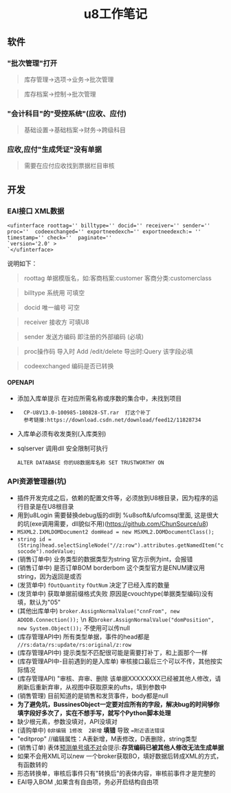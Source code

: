 # <center>**u8工作笔记**</center>

## 软件
### "批次管理"打开

> 库存管理->选项->业务->批次管理

> 库存档案->控制->批次管理


### "会计科目"的"受控系统"(应收、应付)

> 基础设置->基础档案->财务->跨级科目

### 应收,应付"生成凭证"没有单据
> 需要在应付应收找到票据栏目审核


## 开发
### EAI接口 XML数据

    <ufinterface roottag='' billtype='' docid='' receiver='' sender='' proc=''  codeexchanged='' exportneedexch='' exportneedexch:= ''  timestamp='' check=''  paginate='' 
    `version='2.0' >
    `</ufinterface>

说明如下：
>roottag 单据模版名，如:客商档案:customer 客商分类:customerclass

>billtype  系统用 可填空 

>docid    唯一编号 可空

>receiver  接收方 可填U8

>sender  发送方编码 即注册的外部编码 (必填)

>proc操作码  导入时 Add /edit/delete 导出时:Query 该字段必填

>codeexchanged 编码是否已转换

#### OPENAPI 

- 添加入库单提示 在对应所需名称或序数的集合中，未找到项目
- ````
	CP-U8V13.0-100985-180828-ST.rar  打这个补丁
	参考链接:https://download.csdn.net/download/feed12/11828734
	````

- 入库单必须有收发类别(入库类别)

- sqlserver 调用dll 安全限制可执行

	 `ALTER DATABASE 你的U8数据库名称 SET TRUSTWORTHY ON`

### API资源管理器(坑)
- 插件开发完成之后，依赖的配置文件等，必须放到U8根目录，因为程序的运行目录是在U8根目录 
- 用到u8Login 需要替换debug版的dll到  %u8soft&/ufcomsql里面, 这是很大的坑(exe调用需要，dll貌似不用)(https://github.com/ChunSource/u8)
- `MSXML2.IXMLDOMDocument2 domHead = new MSXML2.DOMDocumentClass();`
- `string id = (String)head.selectSingleNode("//z:row").attributes.getNamedItem("csocode").nodeValue;`
- (销售订单中)  业务类型的数据类型为string 官方示例为int，会报错
- (销售订单中)  是否订单BOM  borderbom   这个类型官方是ENUM建议用string，因为返回是或否
- (发货单中) `fOutQuantity`  `fOutNum`  决定了已经入库的数量
- (发货单中)  获取单据前缀格式失败  原因是cvouchtype(单据类型编码)没有填，默认为"05"
- (其他出库单中) `broker.AssignNormalValue("cnnFrom", new ADODB.Connection());` \n 和`broker.AssignNormalValue("domPosition", new System.Object());` 不使用可以传null
- (库存管理API中) 所有类型单据，事件的head都是 `//rs:data/rs:update/rs:original/z:row`
- (库存管理API中) 提示类型不匹配很可能是需要打补丁，和上面那个一样
- (库存管理API中-目前遇到的是入库单) 审核接口最后三个可以不传，其他按实际情况
- (库存管理API) "审核、弃审、删除   该单据XXXXXXXX已经被其他人修改，请刷新后重新弃审，从视图中获取原来的ufts，填到参数中
- (销售管理) 目前知道的是销售和发货事件，body都是null
- **为了避免坑，BussinesObject一定要对应所有的字段，解决bug的时间够你填字段好多次了，实在不想手写，就写个Python脚本处理**
- 缺少根元素，参数没填对，API没填对
- (请购单中) `0非编辑 1修改  2新增`  **填错**  导致 `=附近语法错误`
- "editprop" //编辑属性：A表新增，M表修改，D表删除，string类型
- (销售订单) 表体<u>预测单号填不对</u>会提示:**存货编码已被其他人修改无法生成单据**
- 如果不会用XML可以new 一个broker获取BO，填好数据后转成XML的方式，有函数转的
- 形态转换单，审核后事件只有"转换后"的表体内容，审核前事件才是完整的
- EAI导入BOM ,如果含有自由项，务必开启结构自由项
